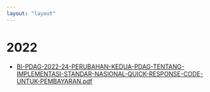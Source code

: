 ```yaml
---
layout: "layout"
---
```

# 2022
* [BI-PDAG-2022-24-PERUBAHAN-KEDUA-PDAG-TENTANG-IMPLEMENTASI-STANDAR-NASIONAL-QUICK-RESPONSE-CODE-UNTUK-PEMBAYARAN.pdf](BI-PDAG-2022-24-PERUBAHAN-KEDUA-PDAG-TENTANG-IMPLEMENTASI-STANDAR-NASIONAL-QUICK-RESPONSE-CODE-UNTUK-PEMBAYARAN.pdf)
